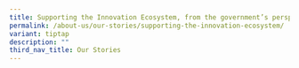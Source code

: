 ```yaml
---
title: Supporting the Innovation Ecosystem, from the government’s perspective
permalink: /about-us/our-stories/supporting-the-innovation-ecosystem/
variant: tiptap
description: ""
third_nav_title: Our Stories
---
```

